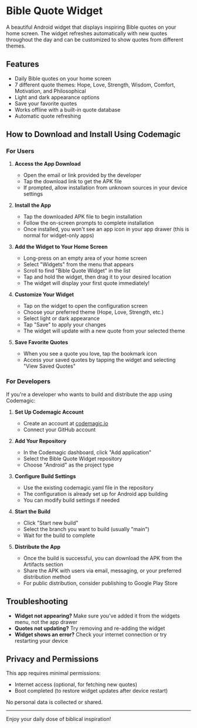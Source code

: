 # Bible Quote Widget

A beautiful Android widget that displays inspiring Bible quotes on your home screen. The widget refreshes automatically with new quotes throughout the day and can be customized to show quotes from different themes.

## Features

- Daily Bible quotes on your home screen
- 7 different quote themes: Hope, Love, Strength, Wisdom, Comfort, Motivation, and Philosophical
- Light and dark appearance options
- Save your favorite quotes
- Works offline with a built-in quote database
- Automatic quote refreshing

## How to Download and Install Using Codemagic

### For Users

1. **Access the App Download**
   - Open the email or link provided by the developer
   - Tap the download link to get the APK file
   - If prompted, allow installation from unknown sources in your device settings

2. **Install the App**
   - Tap the downloaded APK file to begin installation
   - Follow the on-screen prompts to complete installation
   - Once installed, you won't see an app icon in your app drawer (this is normal for widget-only apps)

3. **Add the Widget to Your Home Screen**
   - Long-press on an empty area of your home screen
   - Select "Widgets" from the menu that appears
   - Scroll to find "Bible Quote Widget" in the list
   - Tap and hold the widget, then drag it to your desired location
   - The widget will display your first quote immediately!

4. **Customize Your Widget**
   - Tap on the widget to open the configuration screen
   - Choose your preferred theme (Hope, Love, Strength, etc.)
   - Select light or dark appearance
   - Tap "Save" to apply your changes
   - The widget will update with a new quote from your selected theme

5. **Save Favorite Quotes**
   - When you see a quote you love, tap the bookmark icon
   - Access your saved quotes by tapping the widget and selecting "View Saved Quotes"

### For Developers

If you're a developer who wants to build and distribute the app using Codemagic:

1. **Set Up Codemagic Account**
   - Create an account at [codemagic.io](https://codemagic.io)
   - Connect your GitHub account

2. **Add Your Repository**
   - In the Codemagic dashboard, click "Add application"
   - Select the Bible Quote Widget repository
   - Choose "Android" as the project type

3. **Configure Build Settings**
   - Use the existing codemagic.yaml file in the repository
   - The configuration is already set up for Android app building
   - You can modify build settings if needed

4. **Start the Build**
   - Click "Start new build"
   - Select the branch you want to build (usually "main")
   - Wait for the build to complete

5. **Distribute the App**
   - Once the build is successful, you can download the APK from the Artifacts section
   - Share the APK with users via email, messaging, or your preferred distribution method
   - For public distribution, consider publishing to Google Play Store

## Troubleshooting

- **Widget not appearing?** Make sure you've added it from the widgets menu, not the app drawer
- **Quotes not updating?** Try removing and re-adding the widget
- **Widget shows an error?** Check your internet connection or try restarting your device

## Privacy and Permissions

This app requires minimal permissions:
- Internet access (optional, for fetching new quotes)
- Boot completed (to restore widget updates after device restart)

No personal data is collected or shared.

---

Enjoy your daily dose of biblical inspiration!

